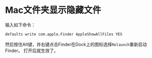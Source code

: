 # Mac文件夹显示隐藏文件

输入如下命令：
```sh
defaults write com.apple.Finder AppleShowAllFiles YES
```

然后按住Alt键，并右键点击Finder在Dock上的图标选择`Relaunch`重新启动Finder。
打开后就生效了。



